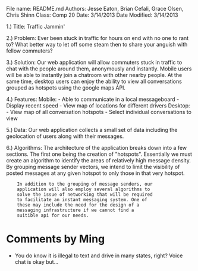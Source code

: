 File name:	README.md
Authors:	Jesse Eaton,
			Brian Cefali,
			Grace Olsen,
			Chris Shinn
Class:	Comp 20
Date:	3/14/2013
Date Modified:	3/14/2013

1.)	Title:	Traffic Jammin'

2.)	Problem:  Ever been stuck in traffic for hours on end with
		no one to rant to? What better way to let off some steam
		then to share your anguish with fellow commuters?

3.)	Solution:  Our web application will allow commuters stuck in
		traffic to chat with the people around them, anonymously
		and instantly. Mobile users will be able to instantly
		join a chatroom with other nearby people. At the same
		time, desktop users can enjoy the ability to view all
		conversations grouped as hotspots using the google maps
		API.

4.)	Features:
		Mobile:  - Able to communicate in a local messageboard
				 - Display recent speed
				 - View map of locations for different drivers
		Desktop: - View map of all conversation hotspots
				 - Select individual conversations to view

5.)	Data: Our web application collects a small set of data
		including the geolocation of users along with their
		messages.
	
6.)	Algorithms: The architecture of the application breaks down
		into a few sections. The first one being the creation of
		"hotspots". Essentially we must create an algorithm to
		identify the areas of relatively high message density.
		By grouping message sender vectors, we intend to limit
		the visibility of posted messages at any given hotspot
		to only those in that very hotspot.
		
		In addition to the grouping of message senders, our
		application will also employ several algorithms to
		solve the issue of networking that will be required
		to facilitate an instant messaging system. One of
		these may include the need for the design of a
		messaging infrastructure if we cannot find a
		suitible api for our needs.
		
		
# Comments by Ming
* You do know it is illegal to text and drive in many states, right?  Voice chat is okay but...
